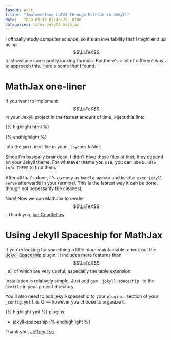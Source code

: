 ```yaml
---
layout: post
title:  "Implementing LaTeX through MathJax in Jekyll"
date:   2020-05-13 02:45:25 -0700
categories: latex jekyll mathjax 
---
```

I officially study computer science, so it's an inveitability that I might end up using $$\LaTeX$$ to showcase some pretty looking formula. But there's a lot of different ways to approach this. Here's some that I found. 

# MathJax one-liner
If you want to implement $$\LaTeX$$ in your Jekyll project in the fastest amount of time, inject this line:

{% highlight html %}
<script src="https://cdn.mathjax.org/mathjax/latest/MathJax.js?config=TeX-AMS-MML_HTMLorMML" type="text/javascript"></script>
{% endhighlight %}

 into the `post.html` file in your `_layouts` folder. 

Since I'm basically braindead, I didn't have these files at first; they depend on your Jekyll theme. For whatever theme you use, you can use `bundle info THEME` to find them. 

After all that's done, it's as easy as `bundle update` and `bundle exec jekyll serve` afterwards in your terminal. This is the fastest way it can be done, though not necessarily the cleanest. 

Nice! Now we can MathJax to render $$\LaTeX$$. Thank you, [Ian Goodfellow](https://github.com/goodfeli).

# Using Jekyll Spaceship for MathJax
If you're looking for something a little more maintainable, check out the [Jekyll Spaceship](https://github.com/jeffreytse/jekyll-spaceship) plugin. It includes more features than $$\LaTeX$$, all of which are very useful, especially the table extension!

Installation is relatively simple! Just add `gem 'jekyll-spaceship'` to the `Gemfile` in your project directory.

You'll also need to add jekyll-spaceship to your `plugins:` section of your `_config.yml` file. Or— however you choose to organize it.

{% highlight yml %}
plugins:
  - jekyll-spaceship
{% endhighlight %}

Thank you, [Jeffrey Tse](https://github.com/jeffreytse).